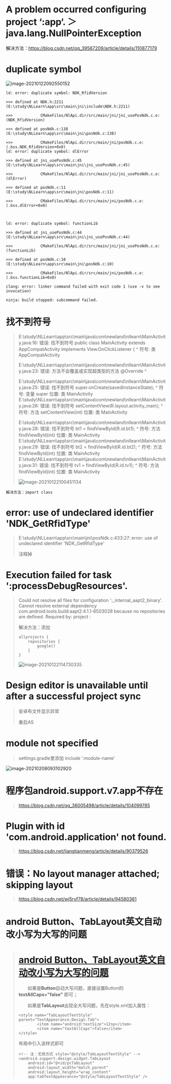 # A problem occurred configuring project ‘:app‘. ＞ java.lang.NullPointerException

解决方法：https://blog.csdn.net/qq_39587209/article/details/110877179

# duplicate symbol

![image-20210122092550152](https://github.com/hhhhhh11/image-folder/blob/main/image/image-20210122092550152.png)


```
ld: error: duplicate symbol: NDK_RfidVersion

>>> defined at NDK.h:2211 (E:\study\NLLearn\app\src\main\jni\include\NDK.h:2211)

>>>            CMakeFiles/NlApi.dir/src/main/jni/jni_usePosNdk.c.o:(NDK_RfidVersion)

>>> defined at posNdk.c:138 (E:\study\NLLearn\app\src\main\jni\posNdk.c:138)

>>>            CMakeFiles/NlApi.dir/src/main/jni/posNdk.c.o:(.bss.NDK_RfidVersion+0x0)
ld: error: duplicate symbol: dlError

>>> defined at jni_usePosNdk.c:45 (E:\study\NLLearn\app\src\main\jni\jni_usePosNdk.c:45)

>>>            CMakeFiles/NlApi.dir/src/main/jni/jni_usePosNdk.c.o:(dlError)

>>> defined at posNdk.c:11 (E:\study\NLLearn\app\src\main\jni\posNdk.c:11)

>>>            CMakeFiles/NlApi.dir/src/main/jni/posNdk.c.o:(.bss.dlError+0x0)



ld: error: duplicate symbol: functionLib

>>> defined at jni_usePosNdk.c:44 (E:\study\NLLearn\app\src\main\jni\jni_usePosNdk.c:44)

>>>            CMakeFiles/NlApi.dir/src/main/jni/jni_usePosNdk.c.o:(functionLib)

>>> defined at posNdk.c:10 (E:\study\NLLearn\app\src\main\jni\posNdk.c:10)

>>>            CMakeFiles/NlApi.dir/src/main/jni/posNdk.c.o:(.bss.functionLib+0x0)

clang: error: linker command failed with exit code 1 (use -v to see invocation)

ninja: build stopped: subcommand failed.
```

# 找不到符号

> E:\study\NLLearn\app\src\main\java\com\newland\nllearn\MainActivity.java:16: 错误: 找不到符号
> public class MainActivity extends AppCompatActivity implements View.OnClickListener {
>                                ^
> 符号: 类 AppCompatActivity
>
> E:\study\NLLearn\app\src\main\java\com\newland\nllearn\MainActivity.java:23: 错误: 方法不会覆盖或实现超类型的方法
>  @Override
>  ^
>
> E:\study\NLLearn\app\src\main\java\com\newland\nllearn\MainActivity.java:25: 错误: 找不到符号
>      super.onCreate(savedInstanceState);
>      ^
> 符号:   变量 super
> 位置: 类 MainActivity
> E:\study\NLLearn\app\src\main\java\com\newland\nllearn\MainActivity.java:26: 错误: 找不到符号
>      setContentView(R.layout.activity_main);
>      ^
> 符号:   方法 setContentView(int)
> 位置: 类 MainActivity
>
> E:\study\NLLearn\app\src\main\java\com\newland\nllearn\MainActivity.java:28: 错误: 找不到符号
>      bt1 = findViewById(R.id.bt1);
>            ^
> 符号:   方法 findViewById(int)
> 位置: 类 MainActivity
> E:\study\NLLearn\app\src\main\java\com\newland\nllearn\MainActivity.java:29: 错误: 找不到符号
>      bt2 = findViewById(R.id.bt2);
>            ^
> 符号:   方法 findViewById(int)
> 位置: 类 MainActivity
> E:\study\NLLearn\app\src\main\java\com\newland\nllearn\MainActivity.java:31: 错误: 找不到符号
>      tv1 = findViewById(R.id.tv1);
>            ^
> 符号:   方法 findViewById(int)
> 位置: 类 MainActivity
>
> ![image-20210122100451134](https://github.com/hhhhhh11/image-folder/blob/main/image/image-20210122100451134.png)

```
解决方法：import class
```

# error: use of undeclared identifier 'NDK_GetRfidType'

> E:\study\NLLearn\app\src\main\jni\posNdk.c:433:27: error: use of undeclared identifier 'NDK_GetRfidType'
>
> 注释掉

# Execution failed for task ':processDebugResources'.
> Could not resolve all files for configuration ':_internal_aapt2_binary'.
> Cannot resolve external dependency com.android.tools.build:aapt2:4.1.1-6503028 because no repositories are defined.
> Required by:
>  	project :
>
> 解决方法：添加
>
> ```
> allprojects {
>     repositories {
>         google()
>     }
> }
> ```
>
> ![image-20210122114730335](https://github.com/hhhhhh11/image-folder/blob/main/image/image-20210122114730335.png)

# Design editor is unavailable until after a successful project sync

> 安卓布文件显示异常
>
> 重启AS

# module not specified

> settings.gradle里添加      include ‘:module-name’

![image-20210208093102920](https://github.com/hhhhhh11/image-folder/blob/main/image/image-20210208093102920.png)

# 程序包android.support.v7.app不存在

> https://blog.csdn.net/qq_36005498/article/details/104099785

#  Plugin with id 'com.android.application' not found.

> https://blog.csdn.net/liangtianmeng/article/details/90379526

# 错误：No layout manager attached; skipping layout

> https://blog.csdn.net/wj5ryf78/article/details/94580361

# android Button、TabLayout英文自动改小写为大写的问题

> # [android Button、TabLayout英文自动改小写为大写的问题](https://www.cnblogs.com/jooy/p/9064005.html)
>
> 　　如果是**Button**自动大写问题，直接设置Button的 **textAllCaps="false"** 即可；
>
> 　　如果是**TabLayout**出现全大写问题，先在style.xml加入属性：
>
> ```
> <style name="TabLayoutTextStyle" parent="TextAppearance.Design.Tab">
>         <item name="android:textSize">12sp</item>
>         <item name="textAllCaps">false</item>
> </style>
> ```
>
> 布局中引入该样式即可
>
> ```
> <!-- 注：无效方式 style="@style/TabLayoutTextStyle" -->
> <android.support.design.widget.TabLayout
>     android:id="@+id/pcTabLayout"
>     android:layout_width="match_parent"
>     android:layout_height="wrap_content"
>     app:tabTextAppearance="@style/TabLayoutTextStyle" />
> ```